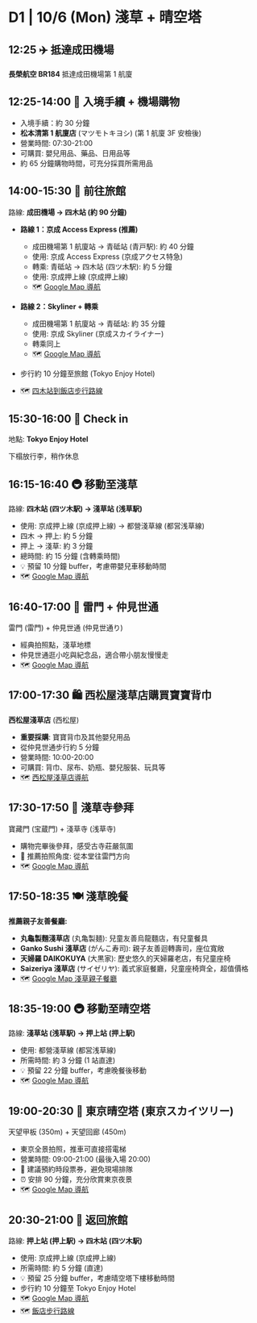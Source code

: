 # D1 | 10/6 (Mon) 淺草 + 晴空塔
<!--測試更新時間-->
## **12:25** ✈️ 抵達成田機場

**長榮航空 BR184** 抵達成田機場第 1 航廈

## **12:25-14:00** 🚪 入境手續 + 機場購物

- 入境手續：約 30 分鐘
- **松本清第 1 航廈店** (マツモトキヨシ) (第 1 航廈 3F 安檢後)
- 營業時間: 07:30-21:00
- 可購買: 嬰兒用品、藥品、日用品等
- 約 65 分鐘購物時間，可充分採買所需用品

## **14:00-15:30** 🚆 前往旅館

路線: **成田機場 → 四木站 (約 90 分鐘)**

- **路線 1：京成 Access Express (推薦)**
  - 成田機場第 1 航廈站 → 青砥站 (青戸駅): 約 40 分鐘
  - 使用: 京成 Access Express (京成アクセス特急)
  - 轉乘: 青砥站 → 四木站 (四ツ木駅): 約 5 分鐘
  - 使用: 京成押上線 (京成押上線)
  - 🗺️ [Google Map 導航](https://www.google.com/maps/dir/成田国際空港第1ターミナル/青砥駅/四ツ木駅?travelmode=transit)

- **路線 2：Skyliner + 轉乘**
  - 成田機場第 1 航廈站 → 青砥站: 約 35 分鐘
  - 使用: 京成 Skyliner (京成スカイライナー)
  - 轉乘同上
  - 🗺️ [Google Map 導航](https://www.google.com/maps/dir/成田国際空港第1ターミナル/青砥駅/四ツ木駅?travelmode=transit)

- 步行約 10 分鐘至旅館 (Tokyo Enjoy Hotel)
- 🗺️ [四木站到飯店步行路線](https://www.google.com/maps/dir/四ツ木駅/Tokyo+Enjoy+Hotel?travelmode=walking)

## **15:30-16:00** 🏨 Check in

地點: **Tokyo Enjoy Hotel**

下榻放行李，稍作休息

## **16:15-16:40** 🚇 移動至淺草

路線: **四木站 (四ツ木駅) → 淺草站 (浅草駅)**

- 使用: 京成押上線 (京成押上線) → 都營淺草線 (都営浅草線)
- 四木 → 押上: 約 5 分鐘
- 押上 → 淺草: 約 3 分鐘
- 總時間: 約 15 分鐘 (含轉乘時間)
- 💡 預留 10 分鐘 buffer，考慮帶嬰兒車移動時間
- 🗺️ [Google Map 導航](https://www.google.com/maps/dir/四ツ木駅/押上駅/浅草駅?travelmode=transit)

## **16:40-17:00** 🌅 雷門 + 仲見世通

雷門 (雷門) + 仲見世通 (仲見世通り)

- 經典拍照點，淺草地標
- 仲見世通逛小吃與紀念品，適合帶小朋友慢慢走
- 🗺️ [Google Map 導航](https://www.google.com/maps/dir/浅草駅/雷門?travelmode=walking)

## **17:00-17:30** 🛍️ 西松屋淺草店購買寶寶背巾

**西松屋淺草店** (西松屋)

- **重要採購**: 寶寶背巾及其他嬰兒用品
- 從仲見世通步行約 5 分鐘
- 營業時間: 10:00-20:00
- 可購買: 背巾、尿布、奶瓶、嬰兒服裝、玩具等
- 🗺️ [西松屋淺草店導航](https://www.google.com/maps/dir/雷門/西松屋+浅草)

## **17:30-17:50** 🏮 淺草寺參拜

寶藏門 (宝蔵門) + 淺草寺 (浅草寺)

- 購物完畢後參拜，感受古寺莊嚴氛圍
- 📸 推薦拍照角度: 從本堂往雷門方向
- 🗺️ [Google Map 導航](https://www.google.com/maps/dir/西松屋+浅草/浅草寺?travelmode=walking)

## **17:50-18:35** 🍽️ 淺草晚餐

**推薦親子友善餐廳:**

- **丸龜製麵淺草店** (丸亀製麺): 兒童友善烏龍麵店，有兒童餐具
- **Ganko Sushi 淺草店** (がんこ寿司): 親子友善迴轉壽司，座位寬敞  
- **天婦羅 DAIKOKUYA** (大黒家): 歷史悠久的天婦羅老店，有兒童座椅
- **Saizeriya 淺草店** (サイゼリヤ): 義式家庭餐廳，兒童座椅齊全，超值價格
- 🗺️ [Google Map 淺草親子餐廳](https://www.google.com/maps/search/親子友善餐廳+浅草)

## **18:35-19:00** 🚇 移動至晴空塔

路線: **淺草站 (浅草駅) → 押上站 (押上駅)**

- 使用: 都營淺草線 (都営浅草線)
- 所需時間: 約 3 分鐘 (1 站直達)
- 💡 預留 22 分鐘 buffer，考慮晚餐後移動
- 🗺️ [Google Map 導航](https://www.google.com/maps/dir/浅草駅/押上駅?travelmode=transit)

## **19:00-20:30** 🗼 東京晴空塔 (東京スカイツリー)

天望甲板 (350m) + 天望回廊 (450m)

- 東京全景拍照，推車可直接搭電梯
- 營業時間: 09:00-21:00 (最後入場 20:00)
- 🎫 建議預約時段票券，避免現場排隊
- ⏰ 安排 90 分鐘，充分欣賞東京夜景
- 🗺️ [Google Map 導航](https://www.google.com/maps/dir/押上駅/東京スカイツリー?travelmode=walking)

## **20:30-21:00** 🏨 返回旅館

路線: **押上站 (押上駅) → 四木站 (四ツ木駅)**

- 使用: 京成押上線 (京成押上線)
- 所需時間: 約 5 分鐘 (直達)
- 💡 預留 25 分鐘 buffer，考慮晴空塔下樓移動時間
- 步行約 10 分鐘至 Tokyo Enjoy Hotel
- 🗺️ [Google Map 導航](https://www.google.com/maps/dir/押上駅/四ツ木駅?travelmode=transit)
- 🗺️ [飯店步行路線](https://www.google.com/maps/dir/四ツ木駅/Tokyo+Enjoy+Hotel?travelmode=walking)
